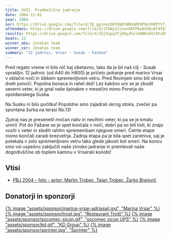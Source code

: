 ```yaml
---
title: XVII. Predbožično jadranje
date: 2004-12-01
year: 2004
nor: https://drive.google.com/file/d/1K_gyznoLDEPdmDYAMdaRFQPOxShMIYVf/view?usp=sharing
attendees: https://drive.google.com/file/d/1YGNy21loxnXEFPAv6CK6n8t9fOJbYROf/view?usp=sharing
results: https://drive.google.com/file/d/1hj5upq3Yjb9yJhsl0ABKa5UlAYuENV2N/view?usp=sharing
boats: 12
winner_abs: Jonatan team
winner_cor: Jonatan team
summary: "12 jadrnic, Vrsar - Susak - Fažana"
---
```


Pred regato vreme ni bilo nič kaj obetavno, tako da je bil naš cilj - Susak vprašljiv. 12 jadrnic (od A40 do H800) je pričelo jadranje pred marino Vrsar v oblačni noči in šibkem spremenljivem vetru. Pred Rovinjem smo bili okrog dveh ponoči. Popolna bonaca in rahel dež! Lez kakšno uro se je zbudil severni veter, ki je gnal naše špinakre v mesečini mimo Porerja do opoldanskega Suska.

Na Susku ni bilo počitka! Popoldne smo zajadrali okrog otoka, zvečer pa spontana žurka na terasi No.13!

Zjutraj nas je presenetil močan naliv in nevihtni veter, ki pa se je kmalu umiril. Pot do Fažane se je spet končala v noči, dobri pa so bili tisti, ki znajo voziti v veter in slediti rahlim spremembam njegove smeri. Četrte etape nismo končali zaradi brezvetrja. Zadnja etapa pa je bila spet zanimiva, saj je potekala v zelo spremenljivem vetru tako glede jakosti kot smeri. Na koncu smo vsi uspešno zaključili naše zimsko jadranje in premlevali naše dogodivščine ob toplem kaminu v Vrsarski konobi!

## Vtisi
 - [PBJ 2004 - foto - avtor: Martin Trobec, Tajan Trobec, Žarko Brajovič](https://photos.app.goo.gl/QHrnXLsx97sJk6UZ6)


## Donatorji in sponzorji

[{% image "assets/sponsor/marina-vrsar-adriasail.jpg", "Marina Vrsar" %}]()
[{% image "assets/sponsor/trost.jpg", "Restaurant Trošt" %}]()
[{% image "assets/sponsor/socomec-sicon.gif", "socomec sicon UPS" %}]()
[{% image "assets/sponsor/kd.gif", "KD Group" %}]()
[{% image "assets/sponsor/sprinter.jpg", "Šprinter" %}]()
